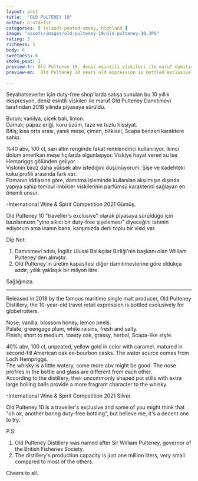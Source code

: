 ```yaml
---
layout: post
title:  "OLD PULTENEY 10"
author: brutdefut
categories: [ islands-peated-smoky, highland ]
image: "assets/images/old-pulteney-10/old-pulteney-10.JPG"
rating: 3
richness: 5
body: 6
sweetness: 6
smoke_peat: 1
preview-tr: Old Pulteney 10, deniz esintili viskileri ile maruf damıtımevi tarafından 2018 yılında piyasaya sürüldü.           
preview-en:  Old Pulteney 10 years old expression is bottled exclusively for globetrotters.     
     
---
```


Seyahatseverler için duty-free shop'larda satışa sunulan bu 10 yıllık ekspresyon, deniz esintili viskileri ile maruf Old Pulteney Damıtımevi tarafından 2018 yılında piyasaya sürüldü.  

Burun; vanilya, çiçek balı, limon.  
Damak; papaz eriği, kuru üzüm, taze ve tuzlu hissiyat.  
Bitiş; kısa orta arası, yanık meşe, çimen, bitkisel, Scapa benzeri karaktere sahip.  

%40 abv, 100 cl, sarı altın renginde fakat renklendirici kullanılıyor, ikinci dolum amerikan meşe fıçılarda olgunlaşıyor. Viskiye hayat veren su ise Hempriggs gölünden geliyor.  
Viskinin biraz daha yüksek abv istediğini düşünüyorum. Şişe ve kadehteki koku profili arasında fark var.  
Firmanın iddiasına göre, damıtma işleminde kullanılan alışılmışın dışında yapıya sahip tombul imbikler viskilerinin parfümsü karakterini sağlayan en önemli unsur.  

-International Wine & Spirit Competition 2021 Gümüş.  

Old Pulteney 10 "traveller's exclusive" olarak piyasaya sürüldüğü için bazılarınızın "yine sıkıcı bir duty-free şişelemesi" diyeceğini tahmin ediyorum ama inanın bana, karşımızda derli toplu bir viski var.   

Dip Not:  
1) Damıtımevi adını, İngiliz Ulusal Balıkçılar Birliği'nin başkanı olan William Pulteney'den almıştır.   
2) Old Pulteney'in üretim kapasitesi diğer damıtımevlerine göre oldukça azdır; yıllık yaklaşık bir milyon litre.   

Sağlığınıza.     
   
-----------------------------------------------

<p id="english"></p>

Released in 2018 by the famous maritime single malt producer, Old Pulteney Distillery, the 10-year-old travel retail expression is bottled exclusively for globetrotters.  

Nose; vanilla, blossom honey, lemon peels.  
Palate; greengage plum, white raisins, fresh and salty.  
Finish; short to medium, toasty oak, grassy, herbal, Scapa-like style.  

40% abv, 100 cl, unpeated, yellow gold in color with caramel, matured in second-fill American oak ex-bourbon casks. The water source comes from Loch Hempriggs.  
The whisky is a little watery, some more abv might be good. The nose profiles in the bottle and glass are different from each other.  
According to the distillery, their uncommonly shaped pot stills with extra large boiling balls provide a more fragrant character to the whisky.  

-International Wine & Spirit Competition 2021 Silver.  

Old Pulteney 10 is a traveller's exclusive and some of you might think that "oh ok, another boring duty-free bottling", but believe me, it's a decent one to try.  

P.S:  
1) Old Pulteney Distillery was named after Sir William Pulteney, governor of the British Fisheries Society.  
2) The distillery's production capacity is just one million liters, very small compared to most of the others.  

Cheers to all.   
      
